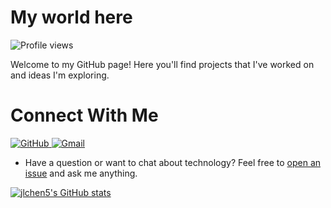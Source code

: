 # My world here
![Profile views](https://komarev.com/ghpvc/?username=jlchen5&color=brightgreen)

Welcome to my GitHub page! Here you'll find projects that I've worked on and ideas I'm exploring.

# Connect With Me 

<div align="left">
  <a href="https://github.com/jlchen5">
    <img src="https://img.shields.io/badge/-GitHub-000?style=flat&logo=GitHub&logoColor=white" alt="GitHub">
  </a>
  <a href="mailto:1314charlie@gmail.com">
    <img src="https://img.shields.io/badge/-Gmail-c14438?style=flat&logo=Gmail&logoColor=white" alt="Gmail">
  </a>
</div>

- Have a question or want to chat about technology? Feel free to [open an issue](https://github.com/jlchen5/jlchen5/issues) and ask me anything.

[![jlchen5's GitHub stats](https://github-readme-stats.vercel.app/api?username=jlchen5&show_icons=true&theme=dark&bg_color=000&title_color=fff&text_color=fff)](https://github.com/jlchen5)
